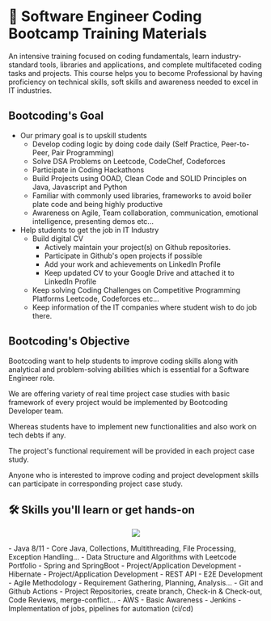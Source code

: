 # 🚀 Software Engineer Coding Bootcamp Training Materials

An intensive training focused on coding fundamentals, learn industry-standard tools, libraries and applications, and complete multifaceted coding tasks and projects. This course helps you to become Professional by having proficiency on technical skills, soft skills and awareness needed to excel in IT industries.

## Bootcoding's Goal
- Our primary goal is to upskill students
  - Develop coding logic by doing code daily (Self Practice, Peer-to-Peer, Pair Programming)
  - Solve DSA Problems on Leetcode, CodeChef, Codeforces
  - Participate in Coding Hackathons
  - Build Projects using OOAD, Clean Code and SOLID Principles on Java, Javascript and Python
  - Familiar with commonly used libraries, frameworks to avoid boiler plate code and being highly productive
  - Awareness on Agile, Team collaboration, communication, emotional intelligence, presenting demos etc...
- Help students to get the job in IT Industry
  - Build digital CV
    - Actively maintain your project(s) on Github repositories.
    - Participate in Github's open projects if possible
    - Add your work and achievements on LinkedIn Profile
    - Keep updated CV to your Google Drive and attached it to LinkedIn Profile
  - Keep solving Coding Challenges on Competitive Programming Platforms Leetcode, Codeforces etc...
  - Keep information of the IT companies where student wish to do job there.

## Bootcoding's Objective
Bootcoding want to help students to improve coding skills along with analytical and problem-solving abilities which is essential for a Software Engineer role.

We are offering variety of real time project case studies with basic framework of every project would be implemented by Bootcoding Developer team.

Whereas students have to implement new functionalities and also work on tech debts if any.

The project's functional requirement will be provided in each project case study.

Anyone who is interested to improve coding and project development skills can participate in corresponding project case study.

## 🛠 Skills you'll learn or get hands-on
<p align="center">
  <a href="https://skillicons.dev">
    <img src="https://skillicons.dev/icons?i=github,git,java,idea,maven,spring,postgres,aws,jenkins" />
  </a>
</p>
- Java 8/11 - Core Java, Collections, Multithreading, File Processing, Exception Handling...
- Data Structure and Algorithms with Leetcode Portfolio
- Spring and SpringBoot - Project/Application Development
- Hibernate - Project/Application Development
- REST API - E2E Development 
- Agile Methodology - Requirement Gathering, Planning, Analysis...
- Git and Github Actions - Project Repositories, create branch, Check-in & Check-out, Code Reviews,  merge-conflict...
- AWS - Basic Awareness
- Jenkins - Implementation of jobs, pipelines for automation (ci/cd)

